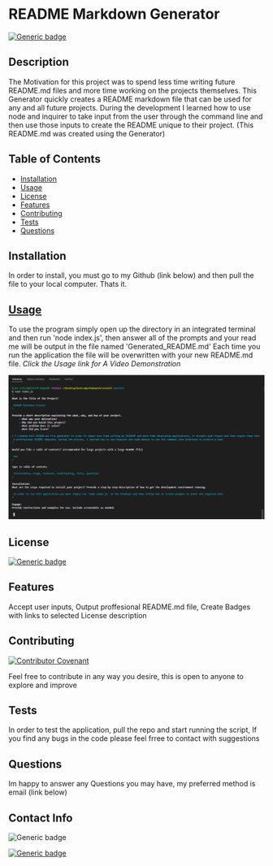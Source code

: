 
# README Markdown Generator
[![Generic badge](https://img.shields.io/badge/License-MIT-<COLOR>.svg)](https://choosealicense.com/licenses/mit/)

## Description

The Motivation for this project was to spend less time writing future README.md files and more time working on the projects themselves. This Generator quickly creates a README markdown file that can be used for any and all future projects. During the development I learned how to use node and inquirer to take input from the user  through the command line and then use those inputs to create the README unique to their project. (This README.md was created using the Generator)

## Table of Contents 

- [Installation](#installation})
- [Usage](#usage})
- [License](#license)
- [Features](#features)
- [Contributing](#contributing)
- [Tests](#tests)
- [Questions](#questions)

## Installation

In order to install, you must go to my Github (link below) and then pull the file to your local computer. Thats it.

## [Usage](https://drive.google.com/file/d/1EStVQw3D2e-pQF9hatZE5sgx9B2GMr3h/view)

To use the program simply open up the directory in an integrated terminal and then run 'node index.js', then answer all of the prompts and your read me will be output in the file named 'Generated_README.md' Each time you run the application the file will be overwritten with your new README.md file. *Click the Usage link for A Video Demonstration*

![Image of Generator in Action!](./assets/images/screenshot.PNG)

## License

[![Generic badge](https://img.shields.io/badge/License-MIT-<COLOR>.svg)](https://choosealicense.com/licenses/mit/)

## Features

Accept user inputs, Output proffesional README.md file, Create Badges with links to selected License description    

## Contributing

[![Contributor Covenant](https://img.shields.io/badge/Contributor%20Covenant-2.1-4baaaa.svg)](code_of_conduct.md)

Feel free to contribute in any way you desire, this is open to anyone to explore and improve    

## Tests

In order to test the application, pull the repo and start running the script, If you find any bugs in the code please feel frree to contact with suggestions    

## Questions

Im happy to answer any Questions you may have, my preferred method is email (link below)    

## Contact Info

![Generic badge](https://img.shields.io/badge/Email-Brad.schill.school@gmail.com-blue.svg)

[![Generic badge](https://img.shields.io/badge/Github-purple.svg)](https://github.com/B-alt-del/README-markdown-creator)

